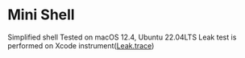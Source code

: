 # Mini Shell

Simplified shell
Tested on macOS 12.4, Ubuntu 22.04LTS
Leak test is performed on Xcode instrument([Leak.trace](https://github.com/ross1573/minish/tree/master/Leak.trace))
